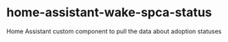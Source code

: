 # home-assistant-wake-spca-status
Home Assistant custom component to pull the data about adoption statuses 
